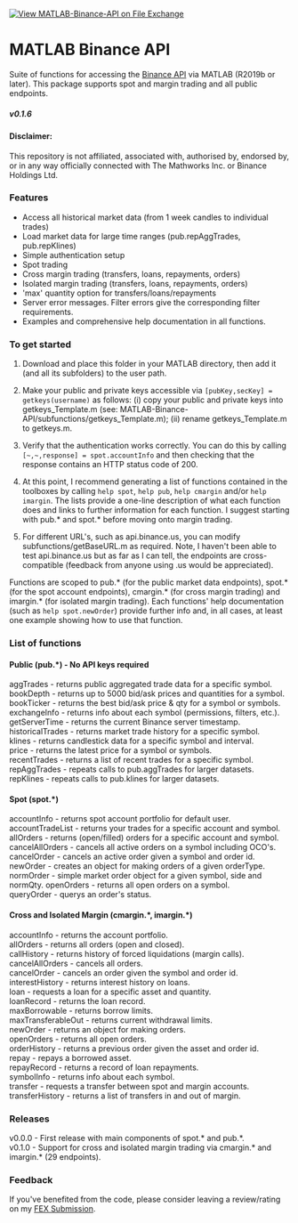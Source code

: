 [![View MATLAB-Binance-API on File Exchange](https://www.mathworks.com/matlabcentral/images/matlab-file-exchange.svg)](https://uk.mathworks.com/matlabcentral/fileexchange/95558-matlab-binance-api)

# MATLAB Binance API

Suite of functions for accessing the [Binance API](https://binance-docs.github.io/apidocs/spot/en/#introduction) via MATLAB (R2019b or later). This package supports spot and margin trading and all public endpoints.

##### v0.1.6

#### Disclaimer:
This repository is not affiliated, associated with, authorised by, endorsed by, or in any way officially connected with The Mathworks Inc. or Binance Holdings Ltd.

### Features

* Access all historical market data (from 1 week candles to individual trades)
* Load market data for large time ranges (pub.repAggTrades, pub.repKlines)
* Simple authentication setup
* Spot trading
* Cross margin trading (transfers, loans, repayments, orders)
* Isolated margin trading (transfers, loans, repayments, orders)
* 'max' quantity option for transfers/loans/repayments
* Server error messages. Filter errors give the corresponding filter requirements.
* Examples and comprehensive help documentation in all functions.

### To get started 

1.	Download and place this folder in your MATLAB directory, then add it (and all its subfolders) to the user path. 

2.  Make your public and private keys accessible via `[pubKey,secKey] = getkeys(username)` as follows: (i) copy your public and private keys into getkeys_Template.m (see: MATLAB-Binance-API/subfunctions/getkeys_Template.m); (ii) rename getkeys_Template.m to getkeys.m.

3.  Verify that the authentication works correctly. You can do this by calling `[~,~,response] = spot.accountInfo` and then checking that the response contains an HTTP status code of 200.

4.	At this point, I recommend generating a list of functions contained in the toolboxes by calling `help spot`, `help pub`, `help cmargin` and/or `help imargin`. The lists provide a one-line description of what each function does and links to further information for each function. I suggest starting with pub.* and spot.* before moving onto margin trading. 

5.	For different URL's, such as api.binance.us, you can modify subfunctions/getBaseURL.m as required. Note, I haven't been able to test api.binance.us but as far as I can tell, the endpoints are cross-compatible (feedback from anyone using .us would be appreciated).

Functions are scoped to pub.\* (for the public market data endpoints), spot.* (for the spot account endpoints), cmargin.\* (for cross margin trading) and imargin.\* (for isolated margin trading). Each functions' help documentation (such as `help spot.newOrder`) provide further info and, in all cases, at least one example showing how to use that function.   

### List of functions

#### Public (pub.\*) - No API keys required

aggTrades - returns public aggregated trade data for a specific symbol.   
bookDepth - returns up to 5000 bid/ask prices and quantities for a symbol.   
bookTicker - returns the best bid/ask price & qty for a symbol or symbols.   
exchangeInfo - returns info about each symbol (permissions, filters, etc.).   
getServerTime - returns the current Binance server timestamp.   
historicalTrades - returns market trade history for a specific symbol.   
klines - returns candlestick data for a specific symbol and interval.   
price - returns the latest price for a symbol or symbols.   
recentTrades - returns a list of recent trades for a specific symbol.   
repAggTrades - repeats calls to pub.aggTrades for larger datasets.   
repKlines - repeats calls to pub.klines for larger datasets.   

#### Spot (spot.\*)

accountInfo - returns spot account portfolio for default user.   
accountTradeList - returns your trades for a specific account and symbol.   
allOrders - returns (open/filled) orders for a specific account and symbol.   
cancelAllOrders - cancels all active orders on a symbol including OCO's.   
cancelOrder - cancels an active order given a symbol and order id.   
newOrder - creates an object for making orders of a given orderType.  
normOrder - simple market order object for a given symbol, side and normQty.
openOrders - returns all open orders on a symbol.   
queryOrder - querys an order's status.   

#### Cross and Isolated Margin (cmargin.\*, imargin.\*)

accountInfo - returns the account portfolio.   
allOrders - returns all orders (open and closed).   
callHistory - returns history of forced liquidations (margin calls).   
cancelAllOrders - cancels all orders.   
cancelOrder - cancels an order given the symbol and order id.   
interestHistory - returns interest history on loans.   
loan - requests a loan for a specific asset and quantity.   
loanRecord - returns the loan record.   
maxBorrowable - returns borrow limits.   
maxTransferableOut - returns current withdrawal limits.   
newOrder - returns an object for making orders.   
openOrders - returns all open orders.   
orderHistory - returns a previous order given the asset and order id.   
repay - repays a borrowed asset.   
repayRecord - returns a record of loan repayments.   
symbolInfo - returns info about each symbol.   
transfer - requests a transfer between spot and margin accounts.   
transferHistory - returns a list of transfers in and out of margin. 

### Releases

v0.0.0 - First release with main components of spot.\* and pub.\*.  
v0.1.0 - Support for cross and isolated margin trading via cmargin.\* and imargin.\* (29 endpoints). 

### Feedback

If you've benefited from the code, please consider leaving a review/rating on my [FEX Submission](https://uk.mathworks.com/matlabcentral/fileexchange/95558-matlab-binance-api).
    
